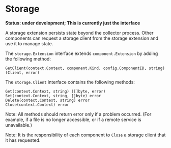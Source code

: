 # Storage

**Status: under development; This is currently just the interface**

A storage extension persists state beyond the collector process. Other components can request a storage client from the storage extension and use it to manage state. 

The `storage.Extension` interface extends `component.Extension` by adding the following method:
```
GetClient(context.Context, component.Kind, config.ComponentID, string) (Client, error)
```

The `storage.Client` interface contains the following methods:
```
Get(context.Context, string) ([]byte, error)
Set(context.Context, string, []byte) error
Delete(context.Context, string) error
Close(context.Context) error
```
Note: All methods should return error only if a problem occurred. (For example, if a file is no longer accessible, or if a remote service is unavailable.)

Note: It is the responsibility of each component to `Close` a storage client that it has requested.